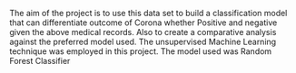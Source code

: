 The aim of the project is to use this data set to build a classification model that can differentiate outcome of Corona whether Positive and negative given the above medical records. Also to create a comparative analysis against the preferred model used. The unsupervised Machine Learning technique was employed in this project. The model used was Random Forest Classifier
